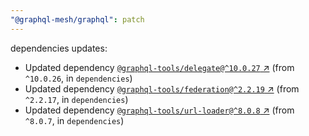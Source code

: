 ```yaml
---
"@graphql-mesh/graphql": patch
---
```

dependencies updates:
  - Updated dependency [`@graphql-tools/delegate@^10.0.27` ↗︎](https://www.npmjs.com/package/@graphql-tools/delegate/v/10.0.27) (from `^10.0.26`, in `dependencies`)
  - Updated dependency [`@graphql-tools/federation@^2.2.19` ↗︎](https://www.npmjs.com/package/@graphql-tools/federation/v/2.2.19) (from `^2.2.17`, in `dependencies`)
  - Updated dependency [`@graphql-tools/url-loader@^8.0.8` ↗︎](https://www.npmjs.com/package/@graphql-tools/url-loader/v/8.0.8) (from `^8.0.7`, in `dependencies`)
